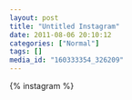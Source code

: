 ```yaml
---
layout: post
title: "Untitled Instagram"
date: 2011-08-06 20:10:12
categories: ["Normal"]
tags: []
media_id: "160333354_326209"
---
```


{% instagram %}
